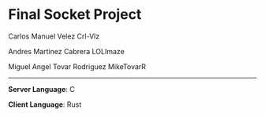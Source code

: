 # Final Socket Project

Carlos Manuel Velez Crl-Vlz

Andres Martinez Cabrera LOLImaze

Miguel Angel Tovar Rodriguez MikeTovarR

---

**Server Language**: C

**Client Language**: Rust